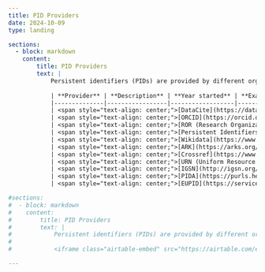 ```yaml
---
title: PID Providers
date: 2024-10-09
type: landing

sections:
  - block: markdown
    content:
        title: PID Providers
        text: |
            Persistent identifiers (PIDs) are provided by different organizations, so called PID providers. While often one provider focuses on one type of PID, a provider could have a service range offering several different types of PIDs. Vice versa, one type of PID can be offered by more than one provider, such as in the case of DOIs, but could also be exclusive to one particular provider, such as in the case of ORCID. The following table gives an overview of PIDs and PID providers. Please note that this list is not comprehensive and is a work in progress. We welcome any suggestions for additional PIDs or providers that could be added to this list.
            
            | **Provider** | **Description** | **Year started** | **Example for PID** | **Register / Membership Info** | **Alignment with POSI Principles** |
            |--------------|-----------------|------------------|---------------------|--------------------------------|------------------------------------|
            | <span style="text-align: center;">[DataCite](https://datacite.org/)</span><br /><br />![](datacite.png) | DataCite is a global non-profit organization that provides persistent identifiers (DOIs) for research data and other scholarly outputs, helping to improve the discoverability, accessibility, and reuse of research. It collaborates with institutions, researchers, and data centers to make data a first-class research output through the use of metadata and persistent identifiers. | 2009 | https://doi.org/10.5438/1dgk-1m22 | [_DataCite: Become a Member_](https://datacite.org/become-a-member/) | [_DataCite’s commitment to The Principles of Open Scholarly Infrastructure_](https://doi.org/10.5438/vy7h-g464) |
            | <span style="text-align: center;">[ORCID](https://orcid.org/)</span><br /><br />![](orcid.png) | ORCID iD (Open Researcher and Contributor ID) is a unique identifier for researchers, used to track their publications and contributions. | 2012 | https://orcid.org/0000-0001-2345-6789 | [_How do I register for an ORCID ID_](https://support.orcid.org/hc/en-us/articles/360006897454-How-do-I-register-for-an-ORCID-ID) | [_ORCID's Self-Assessment of the POSI Principles_](https://info.orcid.org/orcids-self-assessment-of-the-posi-principles/) |
            | <span style="text-align: center;">[ROR (Research Organization Registry)](https://ror.org/)</span><br /><br />![](ror.png) | ROR is a global, community-led registry of open persistent identifiers for research organizations. | 2019 | https://ror.org/04achrx04 | [_ROR: Registry_](https://ror.org/registry/) | [_Aligning ROR with the Principles of Open Scholarly Infrastructure_](https://doi.org/10.71938/n0kg-4k60) |
            | <span style="text-align: center;">[Persistent Identifiers for eResearch (ePIC)](https://www.pidconsortium.net/)</span><br /><br />![](epic.png) | ePIC was founded in 2009 by a consortium of European partners in order to provide PID services for the European Research Community, based on the handle system (TM, https://www.handle.net/), for the allocation and resolution of persistent identifiers. The consortium signed a Memorandum of Understanding aiming to provide long term reliability for the PID services. Meanwhile ePIC is an international consortium and open to partners from the research community worldwide. | 2009 | https://hdl.handle.net/21.11101/0000-0007-D649-6 | [_European Persistent Identifier Consortium Documentation_](https://doc.pidconsortium.eu/) |  |
            | <span style="text-align: center;">[Wikidata](https://www.wikidata.org/)</span><br /><br />![](wikidata.png) | Wikidata is a free, collaborative knowledge base that stores structured data to support Wikimedia projects like Wikipedia, enabling machine-readable access to information. It serves as a centralized source for data that can be reused across different languages and platforms​. | 2012 | https://www.wikidata.org/wiki/Q3914 | Anyone can use it |  |
            | <span style="text-align: center;">[ARK](https://arks.org/)</span><br /><br />![](ark.png) | A PID system designed for identifying information objects, particularly in the context of long-term preservation. | 2001 | https://n2t.net/ark:/99166/w66d60p2 | [_ARK: Getting started_](https://arks.org/about/getting-started-implementing-arks/) |  |
            | <span style="text-align: center;">[Crossref](https://www.crossref.org/)</span><br /><br />![](crossref.png) | Crossref is a non-profit organization that provides Digital Object Identifiers (DOIs) for scholarly publications, making it easier to cite, link, and discover research outputs. It works with publishers and research organizations to ensure that scholarly content is properly registered and tracked across the global research ecosystem. | 1999 | https://doi.org/10.1038/sdata.2016.18 | [_Crossref: Setting up as a member_](https://en.wikipedia.org/wiki/Crossref) |  |
            | <span style="text-align: center;">[URN (Uniform Resource Name)](https://www.dnb.de/DE/Professionell/Services/URN-Service/urn-service_node.html)</span><br /><br />![](urn.png) | A type of URI (Uniform Resource Identifier) that provides a persistent, location-independent resource name. | 1997 | https://nbn-resolving.org/urn:nbn\:de\:bvb:91-diss20060308-1417541491 |  |  |
            | <span style="text-align: center;">[IGSN](http://igsn.org/)</span><br /><br />![](igsn.png) | An IGSN ID is a globally unique and persistent identifier for material samples. The core purpose of the IGSN ID is to enable transparent and traceable connections between research activities and objects, including samples, collections, instruments, grants, data, publications, people, and organizations. Through the partnership between IGSN e.V. and DataCite, IGSN IDs are functionally DOIs and registered through DataCite services. | 2011 | http://igsn.org/ICDP5054ECYD101 | [_IGSN: Membership_](https://ev.igsn.org/membership) |  |
            | <span style="text-align: center;">[PIDA](https://purls.helmholtz-metadaten.de/)</span><br /><br />![](pida.png) | PIDA is a service for providing web resources with Permanent URLs (PURLs), to ensure they remain available and can be accessed reliably remain available for future access by both humans and machines. | 2022 | https://purls.helmholtz-metadaten.de/[prefix]/[subdirectory] | Free of charge |  |
            | <span style="text-align: center;">[EUPID](https://services.eupid.eu/)</span><br /><br />![](eupid.png) | EUPID is a privacy-preserving record linking service designed for managing pseudonymous patient identities in clinical and research settings. It provides a secure way to manage patient identities across different contexts while ensuring data privacy and interoperability. EUPID services can be integrated into existing services and platforms using an API. EUPID has been designed to facilitate secondary use of datasets in Biomedical Research and Healthcare by addressing the following major requirements: No universal patient ID; Distinct pseudonyms for different registration contexts; Privacy-preserving record linkage algorithm; Re-identification by a trusted third party; Protected link between the different pseudonyms; Merged datasets for secondary use | 2017 | https://ror.org/04achrx04 | license model |  |

#sections:
#  - block: markdown
#    content:
#        title: PID Providers
#        text: |
#            Persistent identifiers (PIDs) are provided by different organizations, so called PID providers. While often one provider focuses on one type of PID, a provider could have a service range offering several different types of PIDs. Vice versa, one type of PID can be offered by more than one provider, such as in the case of DOIs, but could also be exclusive to one particular provider, such as in the case of ORCID. The following table gives an overview of PIDs and PID providers. Please note that this list is not comprehensive and is a work in progress. We welcome any suggestions for additional PIDs or providers that could be added to this list.
#            
#            <iframe class="airtable-embed" src="https://airtable.com/embed/applO9hvRa7mWleNZ/shrjnkx6iKFyYw7wC?viewControls=on" frameborder="0" onmousewheel="" width="100%" height="533" style="background: transparent; border: 1px solid #ccc;"></iframe>

---
```

